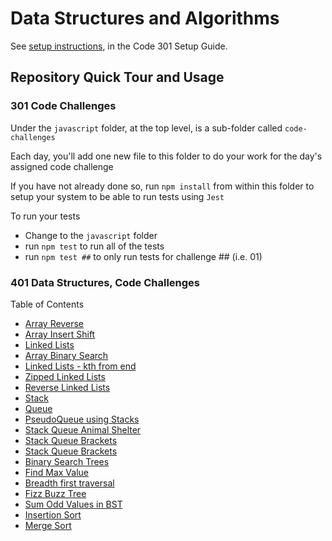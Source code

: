# Data Structures and Algorithms

See [setup instructions](https://codefellows.github.io/setup-guide/code-301/2-code-challenges), in the Code 301 Setup Guide.

## Repository Quick Tour and Usage

### 301 Code Challenges

Under the `javascript` folder, at the top level, is a sub-folder called `code-challenges`

Each day, you'll add one new file to this folder to do your work for the day's assigned code challenge

If you have not already done so, run `npm install` from within this folder to setup your system to be able to run tests using `Jest`

To run your tests

- Change to the `javascript` folder
- run `npm test` to run all of the tests
- run `npm test ##` to only run tests for challenge ## (i.e. 01)

### 401 Data Structures, Code Challenges

Table of Contents

- [Array Reverse](./javascript/arrayReverse/README.md)
- [Array Insert Shift](./javascript/arrayInsertShift/README.md)
- [Linked Lists](./javascript/linked-list/README.md)
- [Array Binary Search](./javascript/arrayBinarySearch/README.md)
- [Linked Lists - kth from end](./javascript/linked-list/README.md)
- [Zipped Linked Lists](./javascript/linked-list/README.md)
- [Reverse Linked Lists](./javascript/linked-list/README.md)
- [Stack](./javascript/linked-list/README.md)
- [Queue](./javascript/linked-list/README.md)
- [PseudoQueue using Stacks](./javascript/linked-list/README.md)
- [Stack Queue Animal Shelter](./javascript/linked-list/README.md)
- [Stack Queue Brackets](./javascript/linked-list/README.md)
- [Stack Queue Brackets](./javascript/linked-list/README.md)
- [Binary Search Trees](./javascript/trees/README.md)
- [Find Max Value](./javascript/trees/README.md)
- [Breadth first traversal](./javascript/trees/README_BreadthFirst.md)
- [Fizz Buzz Tree](./javascript/trees/README_FizzBuzz.md)
- [Sum Odd Values in BST](./javascript/trees/README_bstSumOfOddValues.md)
- [Insertion Sort](./javascript/sorting/insertion/README.md)
- [Merge Sort](./javascript/sorting/merge/README.md)
